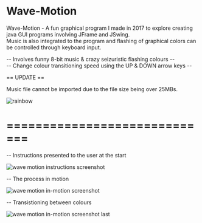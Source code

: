 # Wave-Motion
Wave-Motion - A fun graphical program I made in 2017 to explore creating java GUI programs involving JFrame and JSwing.  
Music is also integrated to the program and flashing of graphical colors can be controlled through keyboard input.

-- Involves funny 8-bit music & crazy seizuristic flashing colours -- <br>
-- Change colour transitioning speed using the UP & DOWN arrow keys --

== UPDATE == 

Music file cannot be imported due to the file size being over 25MBs.

![rainbow](https://user-images.githubusercontent.com/21260839/30390542-58b23d8c-98ae-11e7-9b97-52b09f4a115d.png)

# =============================

-- Instructions presented to the user at the start

![wave motion instructions screenshot](https://user-images.githubusercontent.com/21260839/30393665-c66e3650-98b8-11e7-94b4-be03f2b7eb46.PNG)

-- The process in motion

![wave motion in-motion screenshot](https://user-images.githubusercontent.com/21260839/30393732-ed0de3c8-98b8-11e7-94ca-d115439a859d.PNG)

-- Transistioning between colours

![wave motion in-motion screenshot last](https://user-images.githubusercontent.com/21260839/30393776-1465cc1a-98b9-11e7-8f2a-10aa5577c916.PNG)

